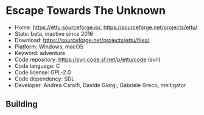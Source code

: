 # Escape Towards The Unknown

- Home: https://ettu.sourceforge.io/, https://sourceforge.net/projects/ettu/
- State: beta, inactive since 2016
- Download: https://sourceforge.net/projects/ettu/files/
- Platform: Windows, macOS
- Keyword: adventure
- Code repository: https://svn.code.sf.net/p/ettu/code (svn)
- Code language: C
- Code license: GPL-2.0
- Code dependency: SDL
- Developer: Andrea Carolfi, Davide Giorgi, Gabriele Greco, meltigator

## Building
